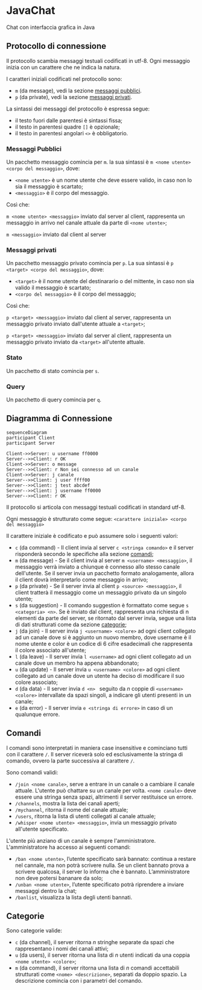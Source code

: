 # JavaChat

Chat con interfaccia grafica in Java 

## Protocollo di connessione

Il protocollo scambia messaggi testuali codificati in utf-8. Ogni messaggio inizia con un carattere che ne indica la natura.

I caratteri iniziali codificati nel protocollo sono:

- `m` (da message), vedi la sezione [messaggi pubblici](#messaggi-pubblici).
- `p` (da private), vedi la sezione [messaggi privati](#messaggi-privati).

La sintassi dei messaggi del protocollo è espressa segue:

- il testo fuori dalle parentesi è sintassi fissa;
- il testo in parentesi quadre `[]` è opzionale;
- il testo in parentesi angolari `<>` è obbligatorio.

### Messaggi Pubblici

Un pacchetto messaggio comincia per `m`. la sua sintassi è `m <nome utente> <corpo del messaggio>`, dove:

- `<nome utente>` è un nome utente che deve essere valido, in caso non lo sia il messaggio è scartato;
- `<messaggio>` è il corpo del messaggio.

Così che:

`m <nome utente> <messaggio>` inviato dal server al client, rappresenta un messaggio in arrivo nel canale attuale da parte di `<nome utente>`;

`m <messaggio>` inviato dal client al server 


### Messaggi privati

Un pacchetto messaggio privato comincia per `p`. La sua sintassi è `p <target> <corpo del messaggio>`, dove:

- `<target>` è il nome utente del destinarario o del mittente, in caso non sia valido il messaggio è scartato;
- `<corpo del messaggio>` è il corpo del messaggio;

Così che:

`p <target> <messaggio>` inviato dal client al server, rappresenta un messaggio privato inviato dall'utente attuale a `<target>`;

`p <target> <messaggio>` inviato dal server al client, rappresenta un messaggio privato inviato da `<target>` all'utente attuale.


### Stato

Un pacchetto di stato comincia per `s`.

### Query

Un pacchetto di query comincia per `q`.


## Diagramma di Connessione

```mermaid
sequenceDiagram
participant Client
participant Server

Client->>Server: u username ff0000
Server-->>Client: r OK
Client->>Server: o message
Server-->>Client: r Non sei connesso ad un canale
Client->>Server: j canale
Server-->>Client: j user ffff00
Server-->>Client: j test abcdef
Server-->>Client: j username ff0000
Server-->>Client: r OK
```


Il protocollo si articola con messaggi testuali codificati in standard utf-8.

Ogni messaggio è strutturato come segue: `<carattere iniziale> <corpo del messaggio>`

Il carattere iniziale è codificato e può assumere solo i seguenti valori:

<!-- FIX: È inutile che il messaggio dell'utente contenga lo username -->
<!-- FIX: È impossibile modificare l'username -->

- `c` (da command) - Il client invia al server `c <stringa comando>` e il server risponderà secondo le specifiche alla sezione [comandi](#comandi);
- `m` (da message) - Se il client invia al server `m <username> <messaggio>`, il messaggio verrà inviato a chiunque è connesso allo stesso canale dell'utente. Se il server invia un pacchetto formato analogamente, allora il client dovrà interpretarlo come messaggio in arrivo;
- `p` (da private) - Se il server invia al client `p <source> <messaggio>`, il client tratterà il messaggio come un messaggio privato da un singolo utente;
- `s` (da suggestion) - Il comando suggestion è formattato come segue `s <categoria> <n>`. Se è inviato dal client, rappresenta una richiesta di n elementi da parte del server, se ritornato dal server invia, segue una lista di dati strutturati come da sezione [categorie](#categorie);
- `j` (da join) - Il server invia `j <username> <colore>` ad ogni client collegato ad un canale dove si è aggiunto un nuovo membro, dove username è il nome utente e color è un codice di 6 cifre esadecimali che rappresenta il colore associato all'utente;
- `l` (da leave) - Il server invia `l <username>` ad ogni client collegato ad un canale dove un membro ha appena abbandonato;
- `u` (da update) - Il server invia `u <username> <colore>` ad ogni client collegato ad un canale dove un utente ha deciso di modificare il suo colore associato;
- `d` (da data) - Il server invia `d <n> ` seguito da $n$ coppie di `<username> <colore>` intervallate da spazi singoli, a indicare gli utenti presenti in un canale;
- `e` (da error) - Il server invia `e <stringa di errore>` in caso di un qualunque errore.

## Comandi

I comandi sono interpretati in maniera case insensitive e cominciano tutti con il carattere `/`. Il server riceverà solo ed esclusivamente la stringa di comando, ovvero la parte successiva al carattere `/`.

Sono comandi validi:
- `/join <nome canale>`, serve a entrare in un canale o a cambiare il canale attuale. L'utente può chattare su un canale per volta. `<nome canale>` deve essere una stringa senza spazi, altrimenti il server restituisce un errore.
- `/channels`, mostra la lista dei canali aperti;
- `/mychannel`, ritorna il nome del canale attuale;
- `/users`, ritorna la lista di utenti collegati al canale attuale;
- `/whisper <nome utente> <messaggio>`, invia un messaggio privato all'utente specificato.

L'utente più anziano di un canale è sempre l'amministratore. L'amministratore ha accesso ai seguenti comandi:
- `/ban <nome utente>`, l’utente specificato sarà bannato: continua a restare nel cannale, ma non potrà scrivere nulla. Se un client bannato prova a scrivere qualcosa, il server lo informa che è bannato. L’amministratore non deve potersi bananare da solo;
- `/unban <nome utente>`, l’utente specificato potrà riprendere a inviare messaggi dentro la chat;
- `/banlist`, visualizza la lista degli utenti bannati.

## Categorie

Sono categorie valide:
- `c` (da channel), il server ritorna $n$ stringhe separate da spazi che rappresentano i nomi dei canali attivi;
- `u` (da users), il server ritorna una lista di $n$ utenti indicati da una coppia `<nome utente> <colore>`;
- `m` (da command), il server ritorna una lista di $n$ comandi accettabili strutturati come `<nome> <descrizione>`, separati da doppio spazio. La descrizione comincia con i parametri del comando.
